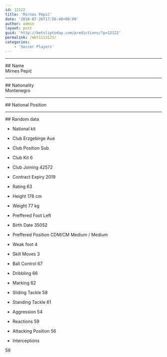 ```yaml
---
id: 12122
title: 'Mirnes Pepić'
date: '2010-07-26T17:56:40+00:00'
author: admin
layout: post
guid: 'http://betsliptoday.com/predictions/?p=12122'
permalink: /mbt1112121/
categories:
    - 'Soccer Players'
---
```


- - - - - -

\## Name  
 Mirnes Pepić

- - - - - -

\## Nationality  
 Montenegro

- - - - - -

\## National Position

- - - - - -

\## Random data

- National kit
- Club
 Erzgebirge Aue

- Club Position
 Sub

- Club Kit
 6

- Club Joining
 42572

- Contract Expiry
 2019

- Rating
 63

- Height
 178 cm

- Weight
 77 kg

- Preffered Foot
 Left

- Birth Date
 35052

- Preffered Position
 CDM/CM Medium / Medium

- Weak foot
 4

- Skill Moves
 3

- Ball Control
 67

- Dribbling
 66

- Marking
 62

- Sliding Tackle
 58

- Standing Tackle
 61

- Aggression
 54

- Reactions
 59

- Attacking Position
 56

- Interceptions

 59